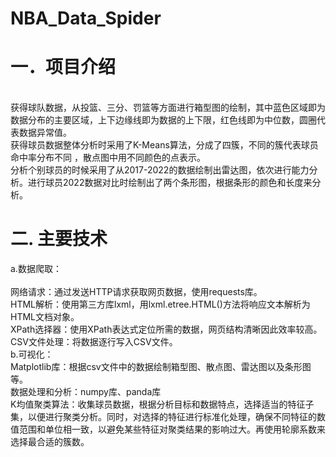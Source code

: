 NBA_Data_Spider
===
# 一．项目介绍<br> 
<br>获得球队数据，从投篮、三分、罚篮等方面进行箱型图的绘制，其中蓝色区域即为数据分布的主要区域，上下边缘线即为数据的上下限，红色线即为中位数，圆圈代表数据异常值。
<br>获得球员数据整体分析时采用了K-Means算法，分成了四簇，不同的簇代表球员命中率分布不同 ，散点图中用不同颜色的点表示。
<br>分析个别球员的时候采用了从2017-2022的数据绘制出雷达图，依次进行能力分析。进行球员2022数据对比时绘制出了两个条形图，根据条形的颜色和长度来分析。<br>
# 二. 主要技术<br>
a.数据爬取：<br>
<br>网络请求：通过发送HTTP请求获取网页数据，使用requests库。
<br>HTML解析：使用第三方库lxml，用lxml.etree.HTML()方法将响应文本解析为HTML文档对象。
<br>XPath选择器：使用XPath表达式定位所需的数据，网页结构清晰因此效率较高。
<br>CSV文件处理：将数据逐行写入CSV文件。<br>
b.可视化：
<br>Matplotlib库：根据csv文件中的数据绘制箱型图、散点图、雷达图以及条形图等。
<br>数据处理和分析：numpy库、panda库
<br>K均值聚类算法：收集球员数据，根据分析目标和数据特点，选择适当的特征子集，以便进行聚类分析。同时，对选择的特征进行标准化处理，确保不同特征的数值范围和单位相一致，以避免某些特征对聚类结果的影响过大。再使用轮廓系数来选择最合适的簇数。

